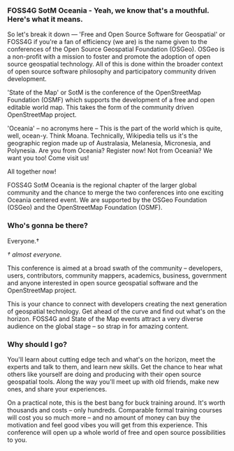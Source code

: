 ### FOSS4G SotM Oceania - Yeah, we know that's a mouthful. Here's what it means.

So let's break it down — 'Free and Open Source Software for Geospatial' or FOSS4G if you're a fan of efficiency (we are) is the name given to the conferences of the Open Source Geospatial Foundation (OSGeo). OSGeo is a non-profit with a mission to foster and promote the adoption of open source geospatial technology. All of this is done within the broader context of open source software philosophy and participatory community driven development.

'State of the Map' or SotM is the conference of the OpenStreetMap Foundation (OSMF) which supports the development of a free and open editable world map. This takes the form of the community driven OpenStreetMap project.

'Oceania' – no acronyms here – This is the part of the world which is quite, well, ocean-y. Think Moana. Technically, Wikipedia tells us it's the geographic region made up of Australasia, Melanesia, Micronesia, and Polynesia. Are you from Oceania? Register now! Not from Oceania? We want you too! Come visit us!

All together now!

FOSS4G SotM Oceania is the regional chapter of the larger global community and the chance to merge the two conferences into one exciting Oceania centered event. We are supported by the OSGeo Foundation (OSGeo) and the OpenStreetMap Foundation (OSMF).

### Who's gonna be there?

Everyone.&#x2020;

*&#x2020; almost everyone.*

This conference is aimed at a broad swath of the community – developers, users, contributors, community mappers, academics, business, government and anyone interested in open source geospatial software and the OpenStreetMap project.

This is your chance to connect with developers creating the next generation of geospatial technology. Get ahead of the curve and find out what's on the horizon.  FOSS4G and State of the Map events attract a very diverse audience on the global stage – so strap in for amazing content.

### Why should I go?

You'll learn about cutting edge tech and what's on the horizon, meet the experts and talk to them, and learn new skills. Get the chance to hear what others like yourself are doing and producing with their open source geospatial tools.  Along the way you'll meet up with old friends, make new ones, and share your experiences.

On a practical note, this is the best bang for buck training around. It's worth thousands and costs – only hundreds. Comparable formal training courses will cost you so much more – and no amount of money can buy the motivation and feel good vibes you will get from this experience.  This conference will open up a whole world of free and open source possibilities to you.
